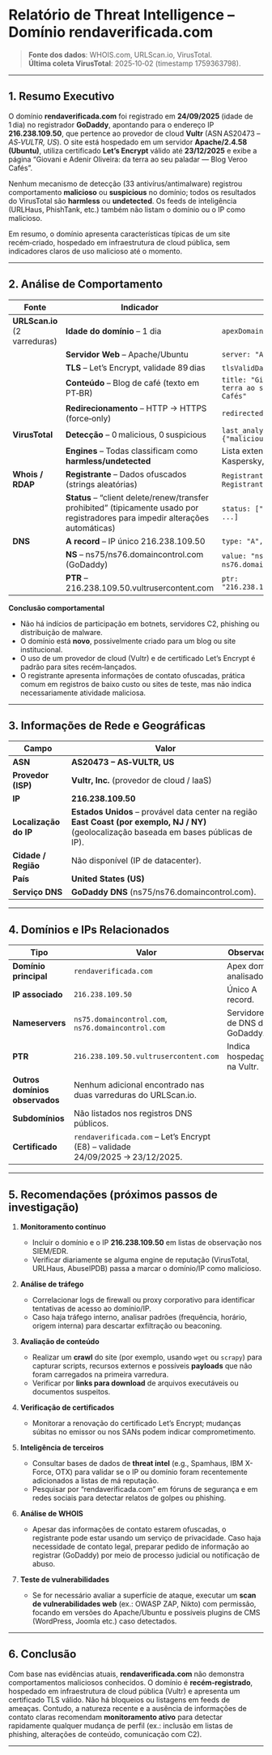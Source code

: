 # Relatório de Threat Intelligence – Domínio **rendaverificada.com**

> **Fonte dos dados**: WHOIS.com, URLScan.io, VirusTotal.  
> **Última coleta VirusTotal**: 2025‑10‑02 (timestamp 1759363798).  

---

## 1. Resumo Executivo
O domínio **rendaverificada.com** foi registrado em **24/09/2025** (idade de 1 dia) no registrador **GoDaddy**, apontando para o endereço IP **216.238.109.50**, que pertence ao provedor de cloud **Vultr** (ASN AS20473 – *AS‑VULTR, US*). O site está hospedado em um servidor **Apache/2.4.58 (Ubuntu)**, utiliza certificado **Let’s Encrypt** válido até **23/12/2025** e exibe a página “Giovani e Adenir Oliveira: da terra ao seu paladar — Blog Veroo Cafés”.  

Nenhum mecanismo de detecção (33 antivírus/antimalware) registrou comportamento **malicioso** ou **suspicious** no domínio; todos os resultados do VirusTotal são **harmless** ou **undetected**. Os feeds de inteligência (URLHaus, PhishTank, etc.) também não listam o domínio ou o IP como malicioso.  

Em resumo, o domínio apresenta características típicas de um site recém‑criado, hospedado em infraestrutura de cloud pública, sem indicadores claros de uso malicioso até o momento.

---

## 2. Análise de Comportamento
| Fonte | Indicador | Evidência |
|-------|-----------|-----------|
| **URLScan.io** (2 varreduras) | **Idade do domínio** – 1 dia | `apexDomainAgeDays: 1` |
| | **Servidor Web** – Apache/Ubuntu | `server: "Apache/2.4.58 (Ubuntu)"` |
| | **TLS** – Let’s Encrypt, validade 89 dias | `tlsValidDays: 89`, `tlsIssuer: "E8"` |
| | **Conteúdo** – Blog de café (texto em PT‑BR) | `title: "Giovani e Adenir Oliveira: da terra ao seu paladar — Blog Veroo Cafés"` |
| | **Redirecionamento** – HTTP → HTTPS (force‑only) | `redirected: "https-only"` |
| **VirusTotal** | **Detecção** – 0 malicious, 0 suspicious | `last_analysis_stats: {"malicious":0,"suspicious":0}` |
| | **Engines** – Todas classificam como **harmless/undetected** | Lista extensa de engines (Acronis, Kaspersky, BitDefender, etc.) |
| **Whois / RDAP** | **Registrante** – Dados ofuscados (strings aleatórias) | `Registrant city: a7319ae5e6c95df5`, `Registrant email: 4178368b5e3a4932s@` |
| | **Status** – “client delete/renew/transfer prohibited” (tipicamente usado por registradores para impedir alterações automáticas) | `status: ["client delete prohibited", ...]` |
| **DNS** | **A record** – IP único 216.238.109.50 | `type: "A", value: "216.238.109.50"` |
| | **NS** – ns75/ns76.domaincontrol.com (GoDaddy) | `value: "ns75.domaincontrol.com"` / `ns76.domaincontrol.com` |
| | **PTR** – 216.238.109.50.vultrusercontent.com | `ptr: "216.238.109.50.vultrusercontent.com"` |

**Conclusão comportamental**  
- Não há indícios de participação em botnets, servidores C2, phishing ou distribuição de malware.  
- O domínio está **novo**, possivelmente criado para um blog ou site institucional.  
- O uso de um provedor de cloud (Vultr) e de certificado Let’s Encrypt é padrão para sites recém‑lançados.  
- O registrante apresenta informações de contato ofuscadas, prática comum em registros de baixo custo ou sites de teste, mas não indica necessariamente atividade maliciosa.

---

## 3. Informações de Rede e Geográficas
| Campo | Valor |
|-------|-------|
| **ASN** | **AS20473 – AS‑VULTR, US** |
| **Provedor (ISP)** | **Vultr, Inc.** (provedor de cloud / IaaS) |
| **IP** | **216.238.109.50** |
| **Localização do IP** | **Estados Unidos** – provável data center na região **East Coast (por exemplo, NJ / NY)** (geolocalização baseada em bases públicas de IP). |
| **Cidade / Região** | Não disponível (IP de datacenter). |
| **País** | **United States (US)** |
| **Serviço DNS** | **GoDaddy DNS** (ns75/ns76.domaincontrol.com). |

---

## 4. Domínios e IPs Relacionados
| Tipo | Valor | Observação |
|------|-------|------------|
| **Domínio principal** | `rendaverificada.com` | Apex domain analisado. |
| **IP associado** | `216.238.109.50` | Único A record. |
| **Nameservers** | `ns75.domaincontrol.com`, `ns76.domaincontrol.com` | Servidores de DNS da GoDaddy. |
| **PTR** | `216.238.109.50.vultrusercontent.com` | Indica hospedagem na Vultr. |
| **Outros domínios observados** | Nenhum adicional encontrado nas duas varreduras do URLScan.io. |
| **Subdomínios** | Não listados nos registros DNS públicos. |
| **Certificado** | `rendaverificada.com` – Let’s Encrypt (E8) – validade 24/09/2025 → 23/12/2025. |

---

## 5. Recomendações (próximos passos de investigação)

1. **Monitoramento contínuo**  
   - Incluir o domínio e o IP **216.238.109.50** em listas de observação nos SIEM/EDR.  
   - Verificar diariamente se alguma engine de reputação (VirusTotal, URLHaus, AbuseIPDB) passa a marcar o domínio/IP como malicioso.

2. **Análise de tráfego**  
   - Correlacionar logs de firewall ou proxy corporativo para identificar tentativas de acesso ao domínio/IP.  
   - Caso haja tráfego interno, analisar padrões (frequência, horário, origem interna) para descartar exfiltração ou beaconing.

3. **Avaliação de conteúdo**  
   - Realizar um **crawl** do site (por exemplo, usando `wget` ou `scrapy`) para capturar scripts, recursos externos e possíveis **payloads** que não foram carregados na primeira varredura.  
   - Verificar por **links para download** de arquivos executáveis ou documentos suspeitos.

4. **Verificação de certificados**  
   - Monitorar a renovação do certificado Let’s Encrypt; mudanças súbitas no emissor ou nos SANs podem indicar comprometimento.

5. **Inteligência de terceiros**  
   - Consultar bases de dados de **threat intel** (e.g., Spamhaus, IBM X-Force, OTX) para validar se o IP ou domínio foram recentemente adicionados a listas de má reputação.  
   - Pesquisar por “rendaverificada.com” em fóruns de segurança e em redes sociais para detectar relatos de golpes ou phishing.

6. **Análise de WHOIS**  
   - Apesar das informações de contato estarem ofuscadas, o registrante pode estar usando um serviço de privacidade. Caso haja necessidade de contato legal, preparar pedido de informação ao registrar (GoDaddy) por meio de processo judicial ou notificação de abuso.

7. **Teste de vulnerabilidades**  
   - Se for necessário avaliar a superfície de ataque, executar um **scan de vulnerabilidades web** (ex.: OWASP ZAP, Nikto) com permissão, focando em versões do Apache/Ubuntu e possíveis plugins de CMS (WordPress, Joomla etc.) caso detectados.

---

## 6. Conclusão
Com base nas evidências atuais, **rendaverificada.com** não demonstra comportamentos maliciosos conhecidos. O domínio é **recém‑registrado**, hospedado em infraestrutura de cloud pública (Vultr) e apresenta um certificado TLS válido. Não há bloqueios ou listagens em feeds de ameaças. Contudo, a natureza recente e a ausência de informações de contato claras recomendam **monitoramento ativo** para detectar rapidamente qualquer mudança de perfil (ex.: inclusão em listas de phishing, alterações de conteúdo, comunicação com C2).  

---